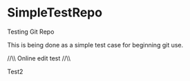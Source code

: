 # SimpleTestRepo
Testing Git Repo

This is being done as a simple test case for beginning git use.

//\\\ Online edit test //\\\

Test2
